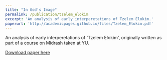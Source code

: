 ```yaml
---
title: "In God's Image"
permalink: /publication/tzelem_elokim
excerpt: 'An analysis of early interperetations of Tzelem Elokim.'
paperurl: 'http://academicpages.github.io/files/Tzelem_Elokim.pdf'
---
```

An analysis of early interperetations of 'Tzelem Elokim', originally written as part of a course on Midrash taken at YU.

[Download paper here](http://judahgoldfeder.com/files/Tzelem_Elokim.pdf)
